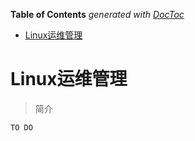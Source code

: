 <!-- START doctoc generated TOC please keep comment here to allow auto update -->
<!-- DON'T EDIT THIS SECTION, INSTEAD RE-RUN doctoc TO UPDATE -->
**Table of Contents**  *generated with [DocToc](https://github.com/thlorenz/doctoc)*

- [Linux运维管理](#linux%E8%BF%90%E7%BB%B4%E7%AE%A1%E7%90%86)

<!-- END doctoc generated TOC please keep comment here to allow auto update -->

# Linux运维管理

> 简介

	TO DO




